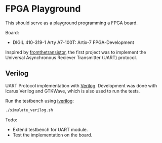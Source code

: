 # FPGA Playground

This should serve as a playground programming a FPGA board.

Board:
- DIGIL 410-319-1 Arty A7-100T: Artix-7 FPGA-Development

Inspired by [fromthetransistor](https://github.com/geohot/fromthetransistor), 
the first project was to implement the Universal Asynchronous Reciever Transmitter (UART)
protocol. 

## Verilog

UART Protocol implementation with [Verilog](https://de.wikipedia.org/wiki/Verilog).
Development was done with Icarus Verilog and GTKWave, which is also used to run 
the tests.

Run the testbench using [iverilog](https://github.com/steveicarus/iverilog):
```bash
./simulate_verilog.sh
```

Todo: 
- Extend testbench for UART module.
- Test the implementation on the board.
